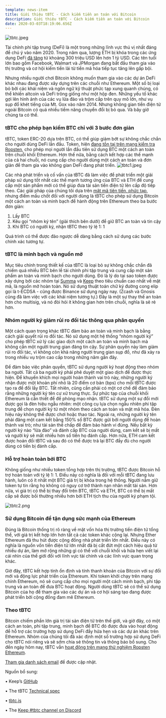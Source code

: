 ```yaml
---
template: news-item
title: Giới thiệu tBTC - Cách kiếm tiền an toán với Bitcoin
description: Giới thiệu tBTC - Cách kiếm tiền an toán với Bitcoin
date: 2020-03-03T18:19:06.656Z
---
```

![tbtc.jpeg](https://images.hive.blog/DQmR1uit5F8eNmYFHz7UXhYG2fArg9MAJFSRDDGUBAtpd1W/tbtc.jpeg)

Tài chính phi tập trung (DeFi) là một trong những lĩnh vực thú vị nhất đáng để chú ý vào năm 2020. Trong năm qua, lượng ETH bị khóa trong các ứng dụng DeFi [đã tăng](https://cointelegraph.com/news/defi-begins-to-move-from-a-sub-niche-market-to-mainstream-finance) từ khoảng 300 triệu USD lên hơn 1 tỷ USD. Các tên tuổi lớn bao gồm Facebook, Walmart và JPMorgan đang bắt đầu tham gia vào thị trường và cơ hội kiếm tiền lãi từ tiền mã hóa tiếp tục tăng lên gấp bội.

Nhưng nhiều người chơi Bitcoin không muốn tham gia vào các dự án DeFi khác nhau đang được xây dựng trên các chuỗi như Ethereum. Một số bị loại bỏ bởi các khái niệm và ngôn ngữ kỹ thuật phức tạp xung quanh chúng, có thể khiến altcoin và DeFi trông giống như một hộp đen. Những yếu tố khác gợi lên hình ảnh của các vụ lừa đảo và trộm cắp trên quy mô lớn, như vụ sụp đổ khét tiếng của Mt. Gox vào năm 2014. Nhưng không gian tiền điện tử ngoài Bitcoin có quá nhiều tiềm năng chuyển đổi bị bỏ qua. Và bây giờ chúng ta có thể. 

### tBTC cho phép bạn kiếm BTC chỉ với 3 bước đơn giản 

tBTC, token ERC-20 dựa trên BTC, có thể giúp giảm bớt sự không chắc chắn cho người dùng DeFi lần đầu. Token, hiện [đang tồn tại trên mạng kiểm tra Ropsten](https://tbtc.network/news/2020-02-14-ropsten), cho phép mọi người lần đầu tiên sử dụng BTC một cách an toàn trên chuỗi khối Ethereum. Hơn thế nữa, bằng cách kết hợp các thế mạnh của cả hai chuỗi, nó cung cấp cho người dùng một cách an toàn và đơn giản để tham gia vào không gian DeFi đang phát triển. 
![tbtc1.jpeg](https://images.hive.blog/DQmQtqcRuwPY8TU4gL5Seh4vbTwr6xormooa1c8d6fReKNF/tbtc1.jpeg)


Các nhà phát triển và cố vấn của tBTC đã làm việc để phát triển một giải pháp sử dụng tốt nhất các thế mạnh tương ứng của BTC và ETH để cung cấp một sản phẩm mới có thể giúp đưa tài sản tiền điện tử lên cấp độ tiếp theo. Các giải pháp của chúng tôi dựa trên [mật mã tiên tiến, phức tạp](https://blog.keep.network/building-bridges-between-blockchains-with-t-ecdsa-keeps-e58d6debb8fd), nhưng điểm mấu chốt đối với người dùng là tBTC cho phép sử dụng Bitcoin một cách an toàn và minh bạch để hành động trên Ethereum theo ba bước đơn giản:
1.	Lấy BTC
2.	Kêu gọi “nhóm ký tên” (giải thích bên dưới) để giữ BTC an toàn và tin cậy 
3.	Khi BTC có người ký, nhận tBTC theo tỷ lệ 1: 1 

Quá trình có thể được đảo ngược dễ dàng bằng cách sử dụng các bước chính xác tương tự.

### tBTC là minh bạch và nguồn mở

Mục tiêu chính trong thiết kế của tBTC là loại bỏ sự không chắc chắn đã chiếm quá nhiều BTC bên lề tài chính phi tập trung và cung cấp một sản phẩm an toàn và minh bạch cho người dùng. Đó là lý do tại sao token được xây dựng bởi các nhóm tại [Summa](https://summa.one/) và [Keep](https://keep.network/) theo tiêu chuẩn cao nhất về mật mã, là nguồn mở hoàn toàn. Nó sử dụng thuật toán chữ ký đường cong elip gọi là t-ECDSA - cũng được Binance sử dụng ngày nay. (Zcash và Gnosis cũng đã làm việc với các khái niệm tương tự.) Đây là một sự thay thế an toàn hơn cho multisig, và nó đòi hỏi ít không gian hơn trên chuỗi, nghĩa là sẽ rẻ hơn.

### Nhóm người ký giảm rủi ro đối tác thông qua phân quyền

Một cách quan trọng khác tBTC đảm bảo an toàn và minh bạch là bằng cách giải quyết rủi ro đối tác. Nó sử dụng một hệ thống “nhóm người ký” cho phép tBTC xử lý các giao dịch một cách an toàn và minh bạch mà không cần một người trung gian đáng tin cậy. Sự phân quyền này làm giảm rủi ro đối tác, vì không còn khả năng người trung gian sụp đổ, như đã xảy ra trong nhiều vụ trộm cao cấp trong những năm gần đây.

Để đảm bảo việc phân quyền, tBTC sử dụng người ký hoạt động theo nhóm ba người. Tất cả ba người ký phải phê duyệt một giao dịch để được thực hiện. Để khuyến khích mọi người hoàn thành vai trò này, những người ký nhận được một khoản phí nhỏ là 20 điểm cơ bản (bps) cho mỗi tBTC được tạo ra để đổi lấy BTC. Tất nhiên, cũng cần phải có một cơ chế để đảm bảo rằng những người ký tên cư xử trung thực. Sự phức tạp của chuỗi khối Ethereum là cần thiết để đề phòng mạo nhận.
tBTC sử dụng một sự đổi mới được gọi là đèn hiệu ngẫu nhiên: một công cụ lựa chọn ngẫu nhiên phi tập trung để chọn người ký từ một nhóm theo cách an toàn và mật mã hóa. Đèn hiệu này không thể được chơi hoặc thao tác. Ngoài ra, những người ký tên phải đăng một cam kết bằng 150% số BTC được gửi bởi người dùng để hoàn thành vai trò; như tài sản thế chấp để đảm bảo hành vi đúng. Nếu bất kỳ người ký nào “lừa đảo” và đánh cắp BTC của người dùng, cam kết sẽ bị mất và người ký sẽ mất nhiều hơn số tiền họ đánh cắp. Hơn nữa, ETH cam kết được hoán đổi tBTC và sau đó có thể được trả lại BTC đầy đủ cho người dùng có tiền bị đánh cắp.

### Hỗ trợ hoàn toàn bởi BTC
Không giống như nhiều token tổng hợp trên thị trường, tBTC được Bitcoin hỗ trợ hoàn toàn với tỷ lệ 1: 1. Điều này có nghĩa là đối với mỗi tBTC đang lưu hành, luôn có ít nhất một BTC giá trị bị khóa trong hệ thống. Người nắm giữ token tự tin rằng họ không có nguy cơ trở thành nạn nhân mất tài sản. Hơn nữa, vì giá trị có thể bị thay đổi trên BTC, tBTC và ETH, BTC có thể bị mất cắp sẽ được bồi thường nhiều hơn bởi ETH tịch thu của người ký phạm tội. 

![tbtc2.png](https://images.hive.blog/DQmTicqubo2t4KK8C1sc1JaLvp1xmVxVPqtABkDQbAefLVG/tbtc2.png)


### Sử dụng Bitcoin để tận dụng sức mạnh của Ethereum

Đúng là Bitcoin thống trị rõ ràng về mặt vốn hóa thị trường tiền điện tử tổng thể, với giá trị kết hợp lớn hơn tất cả các token khác cộng lại. Nhưng Ether Ethereum đã thu hút được cộng đồng nhà phát triển lớn nhất. Điều này có nghĩa là nguồn vốn tiền điện tử lớn nhất đã bị cắt đứt một cách hiệu quả từ nhiều dự án, làm mở rộng những gì có thể với chuỗi khối và hứa hẹn viết lại cái nhìn của thế giới đối với lĩnh vực tài chính và các lĩnh vực quan trọng khác.

Giờ đây, tBTC kết hợp tính ổn định và tính thanh khoản của Bitcoin với sự đổi mới và động lực phát triển của Ethereum. Khi token khởi chạy trên mạng chính Ethereum, nó sẽ cung cấp cho mọi người một cách minh bạch, phi tập trung và an toàn để đưa BTC hoạt động. Người dùng tBTC sẽ có thể sử dụng Bitcoin của họ để tham gia vào các dự án và cơ hội sáng tạo đang được phát triển bởi cộng đồng đam mê Ethereum.

### Theo tBTC

Bitcoin chiếm phần lớn giá trị tài sản điện tử trên thế giới, và giờ đây, có một cách an toàn, phi tập trung, minh bạch để BTC đó được đưa vào hoạt động để hỗ trợ các trường hợp sử dụng DeFi đầy hứa hẹn và các dự án khác trên Ethereum. Nhóm của chúng tôi đã xác định một số trường hợp sử dụng DeFi cho tBTC nói riêng và sẽ sớm chia sẻ thông tin và thông báo bổ sung. Cho đến ngày hôm nay, tBTC vẫn [hoạt động trên mạng thử nghiệm Ropsten Ethereum](https://tbtc.network/news/2020-02-14-ropsten). 

[Tham gia danh sách email](https://tbtc.network/#mailing-list) để được cập nhật.

Nguồn bổ sung:

•	Keep’s [GitHub](https://github.com/keep-network)

•	The tBTC [Technical spec](http://docs.keep.network/tbtc/index.pdf)

•	[tbtc.js](https://tbtc.network/news/2020-02-14-announcing-tbtc-js)

•	The [Keep #tbtc channel on Discord](https://chat.tbtc.network)